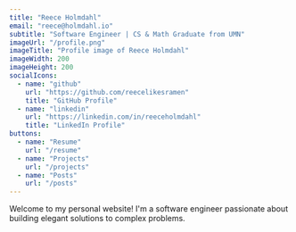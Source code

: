 ```yaml
---
title: "Reece Holmdahl"
email: "reece@holmdahl.io"
subtitle: "Software Engineer | CS & Math Graduate from UMN"
imageUrl: "/profile.png"
imageTitle: "Profile image of Reece Holmdahl"
imageWidth: 200
imageHeight: 200
socialIcons:
  - name: "github"
    url: "https://github.com/reecelikesramen"
    title: "GitHub Profile"
  - name: "linkedin"
    url: "https://linkedin.com/in/reeceholmdahl"
    title: "LinkedIn Profile"
buttons:
  - name: "Resume"
    url: "/resume"
  - name: "Projects"
    url: "/projects"
  - name: "Posts"
    url: "/posts"
---
```


Welcome to my personal website! I'm a software engineer passionate about building elegant solutions to complex problems. 